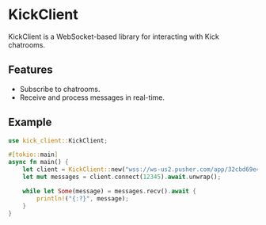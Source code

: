 # KickClient

KickClient is a WebSocket-based library for interacting with Kick chatrooms.

## Features

- Subscribe to chatrooms.
- Receive and process messages in real-time.

## Example

```rust
use kick_client::KickClient;

#[tokio::main]
async fn main() {
    let client = KickClient::new("wss://ws-us2.pusher.com/app/32cbd69e4b950bf97679?protocol=7&client=js&version=8.4.0-rc2&flash=false");
    let mut messages = client.connect(12345).await.unwrap();

    while let Some(message) = messages.recv().await {
        println!("{:?}", message);
    }
}
